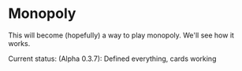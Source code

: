 # Monopoly

This will become (hopefully) a way to play monopoly.
We'll see how it works.

Current status: (Alpha 0.3.7):
Defined everything, cards working